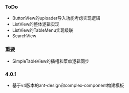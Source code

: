 ### ToDo
- ButtonView的uploader导入功能考虑实现逻辑
- ListView的整体逻辑实现
- ListView的TableMenu实现级联
- SearchView

### 重要
- SimpleTableView的插槽和菜单逻辑同步

### 4.0.1
- 基于v4版本的ant-design和complex-component构建模板
